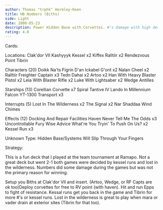 ```yaml
---
author: Thomas "trphk" Hermley-Keen
title: HB Numbers (Biths)
side: Light
date: 2000-05-23
description: Power Hidden Base with Corvettes. #'s damage with high destiny Biths.
rating: 4.0
---
```

Cards: 

Locations:
Clak'dor VII
Kashyyyk
Kessel	x2
Kiffex
Ralltiir  x2
Rendezvous Point
Tibrin

Characters (20)
Doikk Na'ts
Figrin D'an
Ickabel G'ont	x2
Nalan Cheel  x2
Ralltiir Freighter Captain  x3
Tedn Dahai  x2
Artoo  x2
Han With Heavy Blaster Pistol  x2
Leia With Blaster Rifle  x2
Luke With Lightsaber  x2
Wedge Antilles

Starships (13)
Corellian Corvette  x7
Spiral
Tantive IV
Lando In Millennium Falcon
YT-1300 Transport  x3

Interrupts (5)
Lost In The Wilderness	x2
The Signal  x2
Nar Shaddaa Wind Chimes

Effects (12)
Docking And Repair Facilities
Haven
Never Tell Me The Odds	x3
Uncontrollable Fury
Wise Advice
What're You Tryin' To Push On Us?  x2
Kessel Run  x3

Unknown Type:
Hidden Base/Systems Will Slip Through Your Fingers


Strategy: 

This is a fun deck that I played at the team tournament at Ramapo. Not a great deck but went 2-1 both games were decided by kessel runs and lost in the wilderness. Numbers did some damage during the games but was not the primary reason for winning.

Setup you Biths at Clak'dor VII and insert. (Artoo, Wedge, or RF Capts are ok too)Deploy corvettes for free to RV point (with haven). Hit and run Epps to fight of resistance. Kessal runs get you back in the game and Tibrin for more #'s or kessel runs. Lost in the wilderness is great to play when mara or vader drain at exterior sites (Tibrin for that too).



